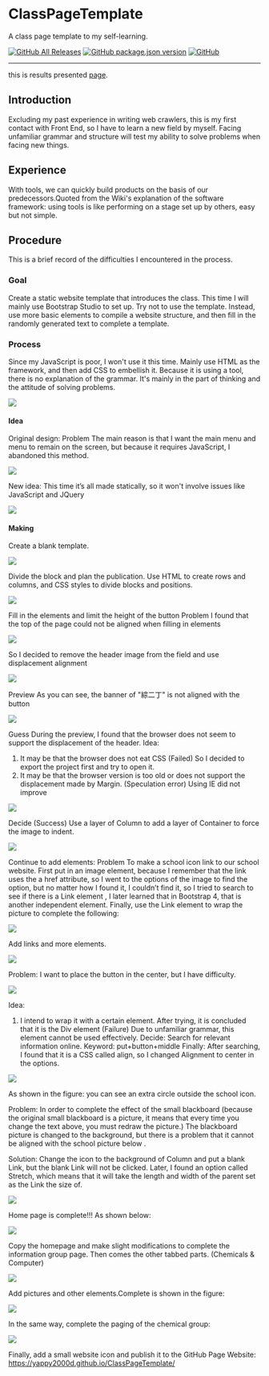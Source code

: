 # ClassPageTemplate
A class page template to my self-learning.

[![GitHub All Releases](https://img.shields.io/github/downloads/yappy2000d/ClassPageTemplate/total?style=flat-square&logo=GitHub)](https://github.com/yappy2000d/ClassPageTemplate/archive/master.zip)
[![GitHub package.json version](https://img.shields.io/github/package-json/v/yappy2000d/ClassPageTemplate?style=flat-square&logo=visual-studio-code)](https://github.com/yappy2000d/ClassPageTemplate/branches)
[![GitHub](https://img.shields.io/github/license/yappy2000d/ClassPageTemplate?style=flat-square)](https://github.com/yappy2000d/ClassPageTemplate/blob/master/LICENSE)

----

this is results presented [page](https://yappy2000d.github.io/ClassPageTemplate/).

## Introduction
Excluding my past experience in writing web crawlers, this is my first contact with Front End, so I have to learn a new field by myself. Facing unfamiliar grammar and structure will test my ability to solve problems when facing new things.

## Experience
With tools, we can quickly build products on the basis of our predecessors.Quoted from the Wiki's explanation of the software framework: using tools is like performing on a stage set up by others, easy but not simple.

## Procedure
This is a brief record of the difficulties I encountered in the process.

### Goal
Create a static website template that introduces the class. This time I will mainly use Bootstrap Studio to set up. Try not to use the template. Instead, use more basic elements to compile a website structure, and then fill in the randomly generated text to complete a template.

### Process
Since my JavaScript is poor, I won't use it this time. Mainly use HTML as the framework, and then add CSS to embellish it. Because it is using a tool, there is no explanation of the grammar. It's mainly in the part of thinking and the attitude of solving problems.

![](./images/image1.jpg)

#### Idea
Original design:
Problem
The main reason is that I want the main menu and menu to remain on the screen, but because it requires JavaScript, I abandoned this method.

![](./images/image2.png)

New idea:
This time it’s all made statically, so it won't involve issues like JavaScript and JQuery

![](./images/image3.png)

#### Making
Create a blank template.

![](./images/image4.PNG)

Divide the block and plan the publication.
Use HTML to create rows and columns, and CSS styles to divide blocks and positions.

![](./images/image5.PNG)

Fill in the elements and limit the height of the button
Problem
I found that the top of the page could not be aligned when filling in elements

![](./images/image6.PNG)

So I decided to remove the header image from the field and use displacement alignment

![](./images/image7.png)

Preview
As you can see, the banner of "綜二丁" is not aligned with the button

![](./images/image8.PNG)

Guess
During the preview, I found that the browser does not seem to support the displacement of the header.
Idea:
1. It may be that the browser does not eat CSS
(Failed) So I decided to export the project first and try to open it.
2. It may be that the browser version is too old or does not support the displacement made by Margin.
(Speculation error) Using IE did not improve

![](./images/image9.PNG)

Decide
(Success) Use a layer of Column to add a layer of Container to force the image to indent.

![](./images/image10.PNG)

Continue to add elements:
Problem
To make a school icon link to our school website.
First put in an image element, because I remember that the link uses the a href attribute, so I went to the options of the image to find the option, but no matter how I found it, I couldn’t find it, so I tried to search to see if there is a Link element , I later learned that in Bootstrap 4, that is another independent element. Finally, use the Link element to wrap the picture to complete the following:

![](./images/image11.png)

Add links and more elements.

![](./images/image12.png)

Problem: I want to place the button in the center, but I have difficulty.

![](./images/image13.png)

Idea:
1. I intend to wrap it with a certain element. After trying, it is concluded that it is the Div element
(Failure) Due to unfamiliar grammar, this element cannot be used effectively.
Decide:
Search for relevant information online. Keyword: put+button+middle
Finally:
After searching, I found that it is a CSS called align, so I changed Alignment to center in the options.

![](./images/image14.png)

As shown in the figure: you can see an extra circle outside the school icon.

Problem:
In order to complete the effect of the small blackboard (because the original small blackboard is a picture, it means that every time you change the text above, you must redraw the picture.) The blackboard picture is changed to the background, but there is a problem that it cannot be aligned with the school picture below .

Solution: Change the icon to the background of Column and put a blank Link, but the blank Link will not be clicked. Later, I found an option called Stretch, which means that it will take the length and width of the parent set as the Link the size of.

![](./images/image15.PNG)

Home page is complete!!!
As shown below:

![](./images/image16.PNG)


Copy the homepage and make slight modifications to complete the information group page.
Then comes the other tabbed parts. (Chemicals & Computer)

![](./images/image17.PNG)

Add pictures and other elements.Complete is shown in the figure:

![](./images/image18.PNG)

In the same way, complete the paging of the chemical group:

![](./images/image19.PNG)

Finally, add a small website icon and publish it to the GitHub Page
Website: https://yappy2000d.github.io/ClassPageTemplate/
